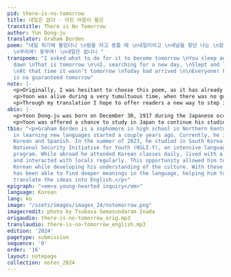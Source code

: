 ```yaml
---
pid: there-is-no-tomorrow
title: 내일은 없다 - 어린 마음이 물은
transtitle: There is No Tomorrow
author: Yun Dong-ju
translator: Graham Borden
poem: "내일 하기에 물었더니 \n밤을 자고 동틀 때 \n내일이라고 \n새날을 찾던 나는 \n잠을 자고 돌아보니 \n그때는 내일이 아니라 \n오늘이더라
  \n무리여! 동무여! \n내일은 없나니 "
transpoem: "I asked what to do for it to become tomorrow \nYou sleep and when it’s
  dawn \nThat is tomorrow \n\nI, searching for a new day, \nSlept and looked back
  \nAt that time it wasn’t tomorrow \nToday had arrived \n\nEveryone! Friends! \nThere
  is no guaranteed tomorrow"
note: |-
  <p>Originally, I was hesitant to choose this poem, as it has already been translated before. However, after reading about Yoon’s harrowing past and taking time to compare the various translations, I noticed some shortcomings and knew this was the poem for me. I was so inspired by Yoon sharing his emotions and wanted to honor his words by conveying them through my own translation.</p> 
  <p>Yoon was alive during a very tumultuous time, when there was no guarantee of a safe tomorrow. People had no way to predict what each day might bring. To clearly show this message, I translated sentences with this in mind. In particular, I translated the last sentence as “there is no guaranteed tomorrow,” rather than “there is no tomorrow,” to show the questioning nature of the sentence rather than portraying it as a factual statement. I also translated the Korean word <span lang=“ko”>마음이</span> to “heart,” instead of “mind” which other translated versions often do. I choose this because <span lang=“ko”>마음이</span> doesn't exactly mean mind, rather it means the body of a person, and the state of them. This way, the sentence “a young hearted inquiry” feels more intimate, and I feel this is more in line with Yoon’s intention. The rest of the poem was translated as directly as possible, also in order to keep with the spirit of the original work.</p> 
  <p>Through my translation I hope to offer readers a new way to step into the emotions of the author, his experiences, and the context in which the poem was written. Yoon’s poem is so powerful, no matter the language. I tried to capture its meaning so his poem can impact many more people for many more years.</p>
abio: |-
  <p>Yoon Dong-ju was born on December 30, 1917 during the Japanese occupation of Korea. Yoon was dedicated to the Korean independence movement and used his poetry as a tool to fight against oppression. Under Japanese control, Korean culture was greatly suppressed. Koreans were forced to speak Japanese and change their names. However, Yoon continued writing his poems in Hangul, Korean orthography opposed to Japanese. At the age of seventeen, he released his first four poems, including “There is no Tomorrow.”</p> 
  <p>Yoon was offered a chance to study in Japan to continue his studies in literature, under the condition he changed his last name and followed Japanese rule. This caused Yoon to have conflicting ideas about himself, which he expressed later in a poem, “Confession.” While in Japan, Yoon was captured and put in prison because of his involvement in the independence movement. Due to harsh treatment during imprisonment, Yoon died at the young age of twenty eight. To this day, Yoon’s works are still some of the most beloved in Korea, where there is a museum dedicated to him in Seoul’s Jongno District (<span lang=“ko”>종로구</span>).</p>
tbio: "<p>Graham Borden is a sophomore in high school in Northern Kentucky. His interest
  in learning new languages started a couple years ago. Currently, he is learning
  Korean and Spanish. In the summer of 2023, he studied in South Korea through the
  National Security Initiative for Youth (NSLI-Y), an intensive language immersion
  program. While abroad he attended Korean classes daily, lived with a host family,
  and interacted with locals regularly. This opportunity allowed him to improve his
  Korean while developing his understanding of the culture. With these skills, he
  has been able to find deeper meanings in the language, helping him to more effectively
  translate the ideas into English.</p>"
epigraph: "<em>a young-hearted inquiry</em>"
language: Korean
lang: ko
image: "/ssets/images/images_24/notomorrow.png"
imagecredit: photo by Tsubasa Somasundaram Inada
origaudio: there-is-no-tomorrow_orig.mp3
translaudio: there-is-no-tomorrow_english.mp3
edition: '2024'
pagetype: submission
sequence: '0'
order: '16'
layout: notepage
collection: notes_2024
---
```

